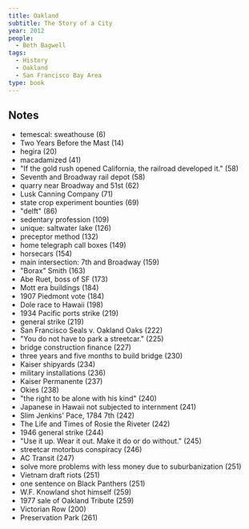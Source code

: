 ```yaml
---
title: Oakland
subtitle: The Story of a City
year: 2012
people:
  - Beth Bagwell
tags:
  - History
  - Oakland
  - San Francisco Bay Area
type: book
---
```


## Notes
- temescal: sweathouse  (6)
- Two Years Before the Mast  (14)
- hegira (20)
- macadamized (41)
- "If the gold rush opened California, the railroad developed it."  (58)
- Seventh and Broadway rail depot  (58)
- quarry near Broadway and 51st  (62)
- Lusk Canning Company  (71)
- state crop experiment bounties  (69)
- "delft"  (86)
- sedentary profession  (109)
- unique: saltwater lake  (126)
- preceptor method  (132)
- home telegraph call boxes  (149)
- horsecars  (154)
- main intersection: 7th and Broadway  (159)
- "Borax" Smith  (163)
- Abe Ruet, boss of SF  (173)
- Mott era buildings  (184)
- 1907 Piedmont vote  (184)
- Dole race to Hawaii  (198)
- 1934 Pacific ports strike  (219)
- general strike  (219)
- San Francisco Seals v. Oakland Oaks  (222)
- "You do not have to park a streetcar."  (225)
- bridge construction finance  (227)
- three years and five months to build bridge  (230)
- Kaiser shipyards  (234)
- military installations  (236)
- Kaiser Permanente  (237)
- Okies  (238)
- "the right to be alone with his kind"  (240)
- Japanese in Hawaii not subjected to internment  (241)
- Slim Jenkins' Pace, 1784 7th  (242)
- The Life and Times of Rosie the Riveter  (242)
- 1946 general strike  (244)
- "Use it up.  Wear it out.  Make it do or do without."  (245)
- streetcar motorbus conspiracy  (246)
- AC Transit  (247)
- solve more problems with less money due to suburbanization  (251)
- Vietnam draft riots  (251)
- one sentence on Black Panthers  (251)
- W.F. Knowland shot himself  (259)
- 1977 sale of Oakland Tribute  (259)
- Victorian Row  (200)
- Preservation Park  (261)
